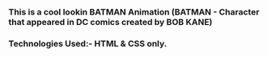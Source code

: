 ### This is a cool lookin BATMAN Animation (BATMAN - Character that appeared in DC comics created by BOB KANE) 

### Technologies Used:- HTML & CSS only.